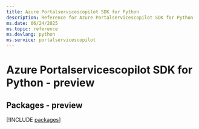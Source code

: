 ```yaml
---
title: Azure Portalservicescopilot SDK for Python
description: Reference for Azure Portalservicescopilot SDK for Python
ms.date: 06/24/2025
ms.topic: reference
ms.devlang: python
ms.service: portalservicescopilot
---
```

# Azure Portalservicescopilot SDK for Python - preview
## Packages - preview
[!INCLUDE [packages](portalservicescopilot-index.md)]